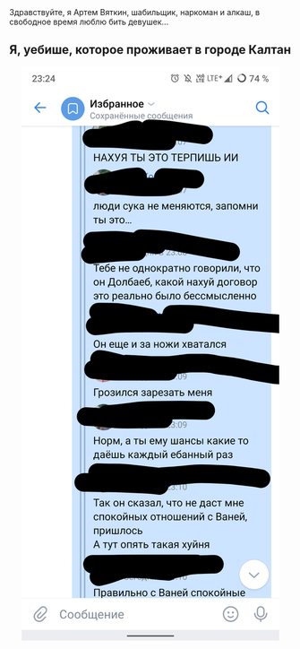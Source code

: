 
<html lang="ru"
<h3> Здравствуйте, я Артем Вяткин, шабильщик, наркоман и алкаш, в свободное время люблю бить девушек...</h3>
<h2> Я, уебише, которое проживает в городе Калтан</h2>
<p align="center"><img src="ss/IMG_20210720_010222.jpg" alt="huesos1"/></p>
